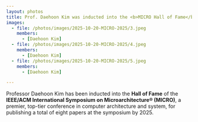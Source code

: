 ```yaml
---
layout: photos
title: Prof. Daehoon Kim was inducted into the <b>MICRO Hall of Fame</b>
images:
  - file: /photos/images/2025-10-20-MICRO-2025/3.jpeg
    members:  
      - [Daehoon Kim]
  - file: /photos/images/2025-10-20-MICRO-2025/4.jpeg
    members:  
      - [Daehoon Kim]
  - file: /photos/images/2025-10-20-MICRO-2025/5.jpeg
    members:  
      - [Daehoon Kim]

---
```


Professor Daehoon Kim has been inducted into the <b>Hall of Fame</b> of the <b>IEEE/ACM International Symposium on Microarchitecture® (MICRO)</b>, a premier, top-tier conference in computer architecture and system, for publishing a total of eight papers at the symposium by 2025.

